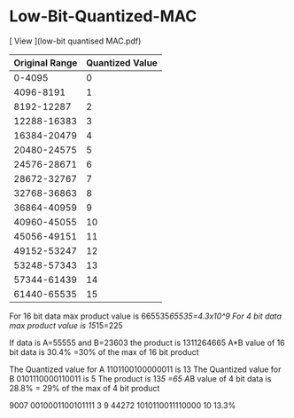 # Low-Bit-Quantized-MAC


[ View ](low-bit quantised MAC.pdf)


| Original Range | Quantized Value |
|----------------|-----------------|
| 0-4095         | 0               |
| 4096-8191      | 1               |
| 8192-12287     | 2               |
| 12288-16383    | 3               |
| 16384-20479    | 4               |
| 20480-24575    | 5               |
| 24576-28671    | 6               |
| 28672-32767    | 7               |
| 32768-36863    | 8               |
| 36864-40959    | 9               |
| 40960-45055    | 10              |
| 45056-49151    | 11              |
| 49152-53247    | 12              |
| 53248-57343    | 13              |
| 57344-61439    | 14              |
| 61440-65535    | 15              |


For 16 bit data max product value is 665535*65535=4.3x10^9
For 4 bit data max product value is 15*15=225

If data is A=55555 and B=23603 the product is 1311264665
A*B value of 16 bit data is 30.4% =30% of the max of 16 bit product 

The Quantized value for A   1101100100000011 is 13
The Quantized value for B   0101110000110011 is 5
The product is 13*5 =65
A*B value of 4 bit data is 28.8% = 29% of the max of 4 bit product



9007     0010001100101111  3     9
44272    1010110011110000  10       13.3%
